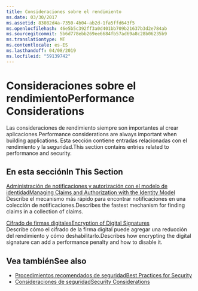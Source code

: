 ```yaml
---
title: Consideraciones sobre el rendimiento
ms.date: 03/30/2017
ms.assetid: 83082d4a-7350-4b04-ab2d-1fa5ffd643f5
ms.openlocfilehash: 46e5b5c392ff3a0d401bb709b21637b3d2e784ab
ms.sourcegitcommit: 5b6d778ebb269ee6684fb57ad69a8c28b06235b9
ms.translationtype: MT
ms.contentlocale: es-ES
ms.lasthandoff: 04/08/2019
ms.locfileid: "59139742"
---
```

# <a name="performance-considerations"></a><span data-ttu-id="a4406-102">Consideraciones sobre el rendimiento</span><span class="sxs-lookup"><span data-stu-id="a4406-102">Performance Considerations</span></span>
<span data-ttu-id="a4406-103">Las consideraciones de rendimiento siempre son importantes al crear aplicaciones.</span><span class="sxs-lookup"><span data-stu-id="a4406-103">Performance considerations are always important when building applications.</span></span> <span data-ttu-id="a4406-104">Esta sección contiene entradas relacionadas con el rendimiento y la seguridad.</span><span class="sxs-lookup"><span data-stu-id="a4406-104">This section contains entries related to performance and security.</span></span>  
  
## <a name="in-this-section"></a><span data-ttu-id="a4406-105">En esta sección</span><span class="sxs-lookup"><span data-stu-id="a4406-105">In This Section</span></span>  
 [<span data-ttu-id="a4406-106">Administración de notificaciones y autorización con el modelo de identidad</span><span class="sxs-lookup"><span data-stu-id="a4406-106">Managing Claims and Authorization with the Identity Model</span></span>](../../../../docs/framework/wcf/feature-details/managing-claims-and-authorization-with-the-identity-model.md)  
 <span data-ttu-id="a4406-107">Describe el mecanismo más rápido para encontrar notificaciones en una colección de notificaciones.</span><span class="sxs-lookup"><span data-stu-id="a4406-107">Describes the fastest mechanism for finding claims in a collection of claims.</span></span>  
  
 [<span data-ttu-id="a4406-108">Cifrado de firmas digitales</span><span class="sxs-lookup"><span data-stu-id="a4406-108">Encryption of Digital Signatures</span></span>](../../../../docs/framework/wcf/feature-details/encryption-of-digital-signatures.md)  
 <span data-ttu-id="a4406-109">Describe cómo el cifrado de la firma digital puede agregar una reducción del rendimiento y cómo deshabilitarlo.</span><span class="sxs-lookup"><span data-stu-id="a4406-109">Describes how encrypting the digital signature can add a performance penalty and how to disable it.</span></span>  
  
## <a name="see-also"></a><span data-ttu-id="a4406-110">Vea también</span><span class="sxs-lookup"><span data-stu-id="a4406-110">See also</span></span>

- [<span data-ttu-id="a4406-111">Procedimientos recomendados de seguridad</span><span class="sxs-lookup"><span data-stu-id="a4406-111">Best Practices for Security</span></span>](../../../../docs/framework/wcf/feature-details/best-practices-for-security-in-wcf.md)
- [<span data-ttu-id="a4406-112">Consideraciones de seguridad</span><span class="sxs-lookup"><span data-stu-id="a4406-112">Security Considerations</span></span>](../../../../docs/framework/wcf/feature-details/security-considerations-in-wcf.md)
